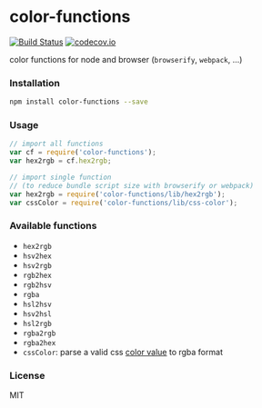 # color-functions

[![Build Status](https://travis-ci.org/wangzuo/color-functions.svg)](https://travis-ci.org/wangzuo/color-functions) [![codecov.io](http://codecov.io/github/wangzuo/color-functions/coverage.svg?branch=master)](http://codecov.io/github/wangzuo/color-functions?branch=master)

color functions for node and browser (`browserify`, `webpack`, ...)

### Installation

```sh
npm install color-functions --save
```

### Usage

```javascript
// import all functions
var cf = require('color-functions');
var hex2rgb = cf.hex2rgb;

// import single function
// (to reduce bundle script size with browserify or webpack)
var hex2rgb = require('color-functions/lib/hex2rgb');
var cssColor = require('color-functions/lib/css-color');
```

### Available functions

- `hex2rgb`
- `hsv2hex`
- `hsv2rgb`
- `rgb2hex`
- `rgb2hsv`
- `rgba`
- `hsl2hsv`
- `hsv2hsl`
- `hsl2rgb`
- `rgba2rgb`
- `rgba2hex`
- `cssColor`: parse a valid css [color value](https://developer.mozilla.org/en/docs/Web/CSS/color_value) to rgba format

### License

MIT
